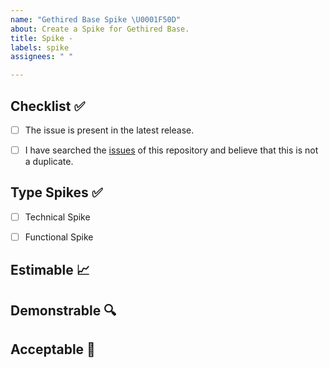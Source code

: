 ```yaml
---
name: "Gethired Base Spike \U0001F50D"
about: Create a Spike for Gethired Base.
title: Spike -
labels: spike
assignees: " "

---
```


<!-- Provide a general summary of the issue in the Title above -->

##  Checklist ✅

<!-- Checked checkbox should look like this: [x] -->

- [ ] The issue is present in the latest release.

- [ ] I have searched the [issues](https://github.com/Platzi-Master-C8/gethired-base/issues) of this repository and believe that this is not a duplicate.

##  Type Spikes ✅

<!-- Checked checkbox should look like this: [x] -->

- [ ] Technical Spike

<!--The technical spike is used more often for evaluating the impact new technology has on the current implementation that the team needs experiment a new technology to gain more confident for a desired approach before committing new functionality to a timebox.-->

- [ ] Functional Spike

<!--A functional spike are used whenever there is significant uncertainty as to how a user might interact with the system. Functional spikes are often best evaluated through some level of prototyping, whether it be user interface mockups, wireframes, page flows, or whatever techniques is best suited to get feedback from the customer or stakeholders.-->

## Estimable 📈

<!--Like other stories, spikes are put in the backlog, estimable and sized to fit in an iteration. Spike results are different from a story, as they generally produce information, rather than working code. A spike may result in a decision, a prototype, storyboard, proof of concept, or some other partial solution to help drive the final results.-->

## Demonstrable 🔍

<!--The output of a spike is demonstrable to the team. This brings visibility to the research and architectural efforts and also helps build collective ownership and shared responsibility for the key decisions that are being taken.-->

## Acceptable 🥇

<!--And like any other story, spikes are accepted by the product owner when the for the spike have been fulfilled.-->


<!-- Ref: https://www.visual-paradigm.com/scrum/what-is-scrum-spike/ -->